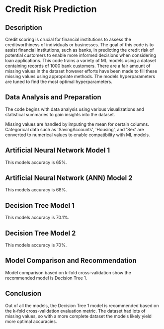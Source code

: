# Credit Risk Prediction

## Description
Credit scoring is crucial for financial institutions to assess the creditworthiness of individuals or businesses. The goal of this code is to assist financial institutions, such as banks, in predicting the credit risk of potential customers to enable more informed decisions when considering loan applications. This code trains a variety of ML models using a dataset containing records of 1000 bank customers. There are a fair amount of missing values in the dataset however efforts have been made to fill these missing values using appropriate methods. The models hyperparameters are tuned to find the most optimal hyperparameters.

## Data Analysis and Preparation
The code begins with data analysis using various visualizations and statistical summaries to gain insights into the dataset.

Missing values are handled by imputing the mean for certain columns. Categorical data such as 'SavingAccounts', 'Housing', and 'Sex' are converted to numerical values to enable compatibility with ML models.

## Artificial Neural Network Model 1
This models accuracy is 65%.

## Artificial Neural Network (ANN) Model 2
This models accuracy is 68%.

## Decision Tree Model 1
This models accuracy is 70.1%.

## Decision Tree Model 2
This models accuracy is 70%.

## Model Comparison and Recommendation
Model comparison based on k-fold cross-validation show the recommended model is Decision Tree 1.


## Conclusion
Out of all the models, the Decision Tree 1 model is recommended based on the k-fold cross-validation evaluation metric. The dataset had lots of missing values, so with a more complete dataset the models likely yield more optimal accuracies.
